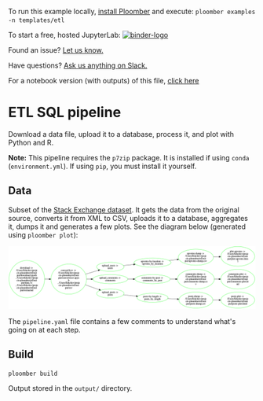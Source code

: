 <!-- start header -->
To run this example locally, [install Ploomber](https://docs.ploomber.io/en/latest/get-started/install.html) and execute: `ploomber examples -n templates/etl`

To start a free, hosted JupyterLab: [![binder-logo](https://mybinder.org/badge_logo.svg)](https://mybinder.org/v2/gh/ploomber/binder-env/main?urlpath=git-pull%3Frepo%3Dhttps%253A%252F%252Fgithub.com%252Fploomber%252Fprojects%26urlpath%3Dlab%252Ftree%252Fprojects%252Ftemplates/etl%252FREADME.ipynb%26branch%3Dmaster)

Found an issue? [Let us know.](https://github.com/ploomber/projects/issues/new?title=templates/etl%20issue)

Have questions? [Ask us anything on Slack.](https://ploomber.io/community/)

For a notebook version (with outputs) of this file, [click here](https://github.com/ploomber/projects/blob/master/templates/etl/README.ipynb)
<!-- end header -->




# ETL SQL pipeline

<!-- start description -->
Download a data file, upload it to a database, process it, and plot with Python and R.
<!-- end description -->

**Note:** This pipeline requires the `p7zip` package. It is installed if using `conda` (`environment.yml`). If using `pip`, you must install it yourself.

## Data

Subset of the [Stack Exchange dataset](https://archive.org/details/stackexchange).
It gets the data from the original source, converts it from XML to CSV, uploads it to a database, aggregates it, dumps it and generates a few plots. See the diagram below (generated using `ploomber plot`):

![pipeline](pipeline.png)

The ``pipeline.yaml`` file contains a few comments to understand what's going on at each step.


## Build

```sh
ploomber build
```

Output stored in the ``output/`` directory.